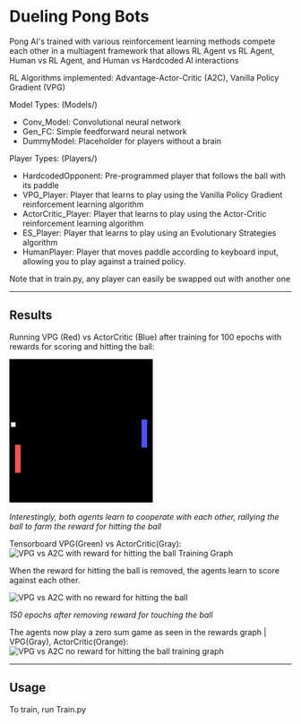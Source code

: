 # Dueling Pong Bots

Pong AI's trained with various reinforcement learning methods compete each other in a multiagent framework 
that allows RL Agent vs RL Agent, Human vs RL Agent, and Human vs Hardcoded AI interactions

RL Algorithms implemented: Advantage-Actor-Critic (A2C), Vanilla Policy Gradient (VPG)

Model Types: (Models/)
- Conv_Model: Convolutional neural network
- Gen_FC: Simple feedforward neural network
- DummyModel: Placeholder for players without a brain

Player Types: (Players/)
- HardcodedOpponent: Pre-programmed player that follows the ball with its paddle
- VPG_Player: Player that learns to play using the Vanilla Policy Gradient reinforcement learning algorithm
- ActorCritic_Player: Player that learns to play using the Actor-Critic reinforcement learning algorithm
- ES_Player: Player that learns to play using an Evolutionary Strategies algorithm
- HumanPlayer: Player that moves paddle according to keyboard input, allowing you to play against a trained policy.

Note that in train.py, any player can easily be swapped out with another one

----------------------------------------------------
## Results

Running VPG (Red) vs ActorCritic (Blue) after training for 100 epochs with rewards for scoring and hitting the ball:

![VPG vs A2C with reward for hitting the ball](VPG_vs_A2C-rally-reward.gif)

*Interestingly, both agents learn to cooperate with each other, rallying the ball to farm the reward for hitting the ball*


Tensorboard VPG(Green) vs ActorCritic(Gray):
![VPG vs A2C with reward for hitting the ball Training Graph](VPG_vs_A2C-rally-reward-tensorboard.png)

When the reward for hitting the ball is removed, the agents learn to score against each other.

![VPG vs A2C with no reward for hitting the ball](VPG_vs_A2C-150epochs-after-rally-reward.gif)

*150 epochs after removing reward for touching the ball*


The agents now play a zero sum game as seen in the rewards graph | VPG(Gray), ActorCritic(Orange):
![VPG vs A2C no reward for hitting the ball training graph](VPG_vs_A2C-150epochs-after-rally-reward-tensorboard.png)


------------------------------------------------------
## Usage
To train, run Train.py
